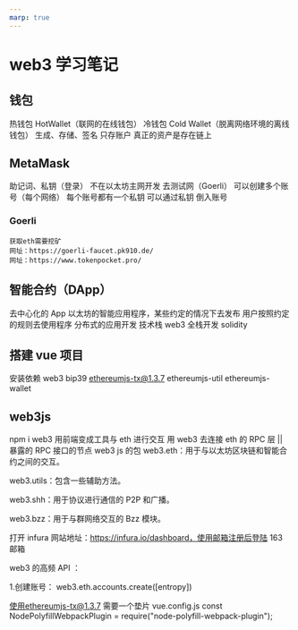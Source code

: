 ```yaml
---
marp: true
---
```


# web3 学习笔记

## 钱包

热钱包 HotWallet（联网的在线钱包）
冷钱包 Cold Wallet（脱离网络环境的离线钱包）
生成、存储、签名
只存账户 真正的资产是存在链上

## MetaMask

助记词、私钥（登录）
不在以太坊主网开发 去测试网（Goerli）
可以创建多个账号（每个网络） 每个账号都有一个私钥 可以通过私钥 倒入账号

### Goerli

    获取eth需要挖矿
    网址：https://goerli-faucet.pk910.de/
    网址：https://www.tokenpocket.pro/

## 智能合约（DApp）

去中心化的 App
以太坊的智能应用程序，某些约定的情况下去发布 用户按照约定的规则去使用程序
分布式的应用开发
技术栈 web3 全栈开发 solidity

## 搭建 vue 项目

安装依赖
web3 bip39 ethereumjs-tx@1.3.7 ethereumjs-util ethereumjs-wallet

## web3js

npm i web3
用前端变成工具与 eth 进行交互
用 web3 去连接 eth 的 RPC 层 || 暴露的 RPC 接口的节点
web3 js 的包
web3.eth：用于与以太坊区块链和智能合约之间的交互。

web3.utils：包含一些辅助方法。

web3.shh：用于协议进行通信的 P2P 和广播。

web3.bzz：用于与群网络交互的 Bzz 模块。

打开 infura 网站地址：https://infura.io/dashboard，使用邮箱注册后登陆
163 邮箱

web3 的高频 API ：

1.创建账号：
web3.eth.accounts.create([entropy])


使用ethereumjs-tx@1.3.7
需要一个垫片  vue.config.js
const NodePolyfillWebpackPlugin = require("node-polyfill-webpack-plugin");
